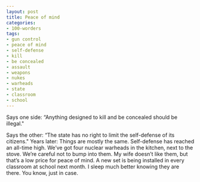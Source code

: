 ```yaml
---
layout: post
title: Peace of mind
categories:
- 100-worders
tags:
- gun control
- peace of mind
- self-defense
- kill
- be concealed
- assault
- weapons
- nukes
- warheads
- state
- classroom
- school
---
```

Says one side: “Anything designed to kill and be concealed should be illegal."

Says the other: “The state has no right to limit the self-defense of its citizens."
Years later: Things are mostly the same. Self-defense has reached an all-time high. We’ve got four nuclear warheads in the kitchen, next to the stove. We’re careful not to bump into them. My wife doesn’t like them, but that’s a low price for peace of mind. A new set is being installed in every classroom at school next month. I sleep much better knowing they are there.
You know, just in case.
